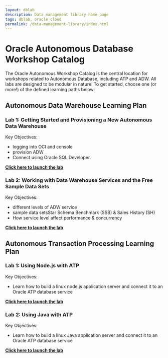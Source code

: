 ```yaml
---
layout: dblab
description: Data management library home page
tags: dblab, oracle cloud
permalink: /data-management-library/index.html
---
```

# Oracle Autonomous Database Workshop Catalog

The Oracle Autonomous Workshop Catalog is the central location for workshops related to Autonomous Database, including ATP and ADW.  All labs are designed to be modular in nature. To get started, choose one (or more!) of the defined learning paths below:

## **Autonomous Data Warehouse Learning Plan**

### Lab 1: Getting Started and Provisioning a New Autonomous Data Warehouse

  Key Objectives:

  - logging into OCI and console
  - provision ADW
  - Connect using Oracle SQL Developer.

  **[Click here to launch the lab](https://oracle.github.io/learning-library/workshops/journey4-adwc/?page=LabGuide1.md)**

### Lab 2: Working with Data Warehouse Services and the Free Sample Data Sets

  Key Objectives:

  - different levels of ADW service
  - sample data setsStar Schema Benchmark (SSB) & Sales History (SH)
  - How service level affect performance & concurrency

  **[Click here to launch the lab](https://oracle.github.io/learning-library/workshops/journey4-adwc/?page=LabGuide2.md)**


## **Autonomous Transaction Processing Learning Plan**

### Lab 1: Using Node.js with ATP

  Key Objectives:

  - Learn how to build a linux node.js application server and connect it to an Oracle ATP database service

  **[Click here to launch the lab](https://cloudsolutionhubs.github.io/autonomous-transaction-processing/workshops/autonomous-transaction-processing/LabGuide500Configurenode.jsAppWithATP.md)**


### Lab 2: Using Java with ATP

  Key Objectives:

  - Learn how to build a linux Java application server and connect it to an Oracle ATP database service

  **[Click here to launch the lab](https://cloudsolutionhubs.github.io/autonomous-transaction-processing/workshops/autonomous-transaction-processing/LabGuide600ConfigureJavaAppWithATP.md)**
